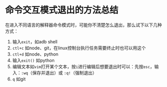 # 命令交互模式退出的方法总结

在进入不同语言的解释器命令模式时，可能你不清楚怎么退出，那么试下以下几种方式：

1. 输入`exit`，如adb shell
2. `ctl+c` 如node、git，在linux控制台执行任务需要终止时也可以用这个
3. `ctl+d` 如node、python
4. 输入`exit()` 如python
5. 编辑文本如`vim`打开某个文本，按`i`进行编辑后想要退出时可以：先按`esc`，输入：`:wq`（保存并退出）或 `:q!`（强制退出）
6. `q` 如git
